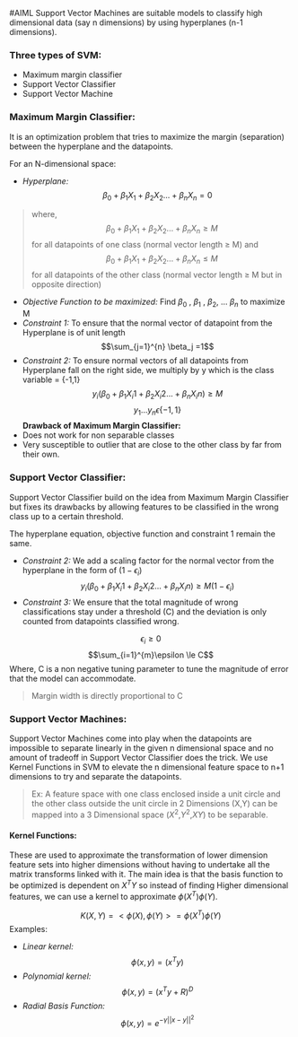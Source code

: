 #AIML 
Support Vector Machines are suitable models to classify high dimensional data (say n dimensions) by using hyperplanes (n-1 dimensions).

### Three types of SVM:
- Maximum margin classifier
- Support Vector Classifier
- Support Vector Machine

### Maximum Margin Classifier:
It is an optimization problem that tries to maximize the margin (separation) between the hyperplane and the datapoints.

For an N-dimensional space:
- _Hyperplane:_ $$\beta_0 + \beta_1X_1 + \beta_2X_2 ...+\beta_nX_n = 0 $$
>where, $$\beta_0 + \beta_1X_1 + \beta_2X_2 ...+\beta_nX_n \ge M $$
for all datapoints of one class (normal vector length $\ge$ M) and 
$$\beta_0 + \beta_1X_1 + \beta_2X_2 ...+\beta_nX_n \le M $$
for all datapoints of the other class (normal vector length $\ge$ M but in opposite direction)


- _Objective Function to be maximized:_ Find $\beta_0$ , $\beta_1$ , $\beta_2$, ... $\beta_n$ to maximize M
- _Constraint 1:_ To ensure that the normal vector of datapoint from the Hyperplane is of unit length $$\sum_{j=1}^{n} \beta_j =1$$
- _Constraint 2:_ To ensure normal vectors of all datapoints from Hyperplane fall on the right side, we multiply by y which is the class variable = {-1,1} $$y_i(\beta_0 + \beta_1X_i1 + \beta_2X_i2 ...+\beta_nX_in) \ge M $$ $$y_1 ... y_n \epsilon \{-1,1\}$$
__Drawback of Maximum Margin Classifier:__ 
- Does not work for non separable classes
- Very susceptible to outlier that are close to the other class by far from their own.

### Support Vector Classifier:

Support Vector Classifier build on the idea from Maximum Margin Classifier but fixes its drawbacks by allowing features to be classified in the wrong class up to a certain threshold. 

The hyperplane equation, objective function and constraint 1 remain the same. 

- _Constraint 2:_ We add a scaling factor for the normal vector from the hyperplane in the form of $(1-\epsilon_i)$
$$y_i(\beta_0 + \beta_1X_i1 + \beta_2X_i2 ...+\beta_nX_in) \ge M(1-\epsilon_i) $$
- _Constraint 3:_ We ensure that the total magnitude of wrong classifications stay under a threshold (C) and the deviation is only counted from datapoints classified wrong.

$$\epsilon_i \ge 0$$
$$\sum_{i=1}^{m}\epsilon \le C$$
Where, C is a non negative tuning parameter to tune the magnitude of error that the model can accommodate. 
> Margin width is directly proportional to C

### Support Vector Machines:
Support Vector Machines come into play when the datapoints are impossible to separate linearly in the given n dimensional space and no amount of tradeoff in Support Vector Classifier does the trick. We use Kernel Functions in SVM to elevate the n dimensional feature space to n+1 dimensions to try and separate the datapoints. 

>Ex: A feature space with one class enclosed inside a unit circle and the other class outside the unit circle in 2 Dimensions (X,Y) can be mapped into a 3 Dimensional space ($X^2$,$Y^2$,$XY$) to be separable.

#### Kernel Functions:
These are used to approximate the transformation of lower dimension feature sets into higher dimensions without having to undertake all the matrix transforms linked with it. The main idea is that the basis function to be optimized is dependent on $X^TY$ so instead of finding Higher dimensional features, we can use a kernel to approximate $\phi(X^T)\phi(Y)$.

$$K(X,Y) = <\phi(X),\phi(Y)> = \phi(X^T)\phi(Y) $$
Examples:
- _Linear kernel:_ $$\phi(x,y)= (x^Ty) $$
- _Polynomial kernel:_  $$\phi(x,y)= (x^Ty + R)^D $$
- _Radial Basis Function:_ $$\phi(x,y) = e^{-\gamma||x-y||^2}$$